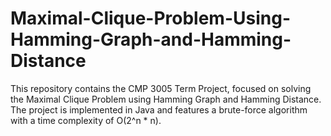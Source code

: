 # Maximal-Clique-Problem-Using-Hamming-Graph-and-Hamming-Distance
This repository contains the CMP 3005 Term Project, focused on solving the Maximal Clique Problem using Hamming Graph and Hamming Distance. The project is implemented in Java and features a brute-force algorithm with a time complexity of O(2^n * n). 
